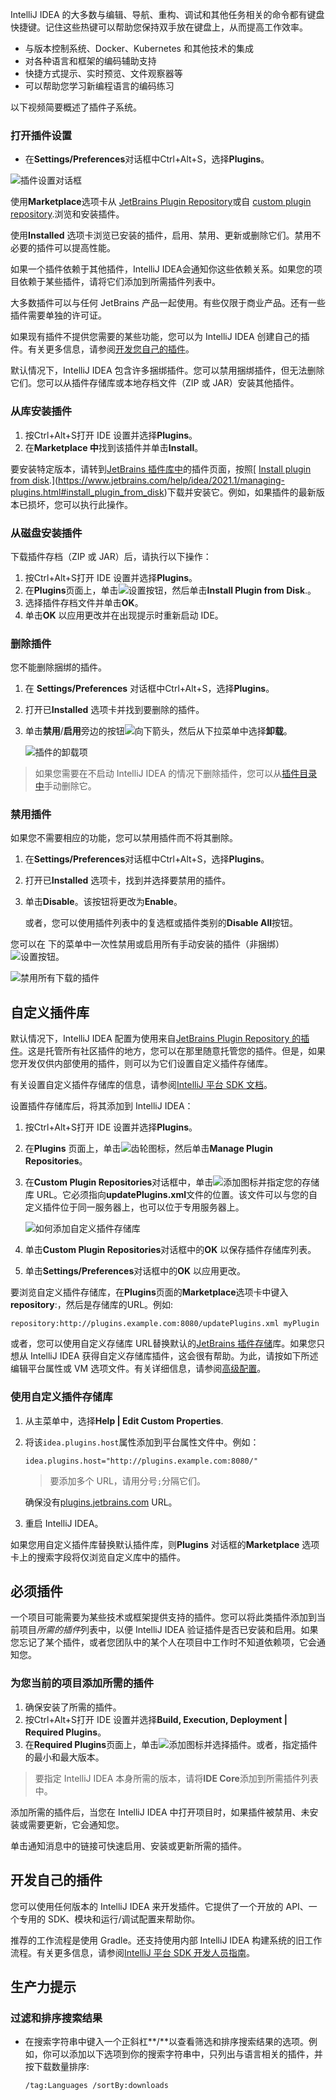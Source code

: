 IntelliJ IDEA 的大多数与编辑、导航、重构、调试和其他任务相关的命令都有键盘快捷键。记住这些热键可以帮助您保持双手放在键盘上，从而提高工作效率。

- 与版本控制系统、Docker、Kubernetes 和其他技术的集成
- 对各种语言和框架的编码辅助支持
- 快捷方式提示、实时预览、文件观察器等
- 可以帮助您学习新编程语言的编码练习

以下视频简要概述了插件子系统。

### 打开插件设置﻿

- 在**Settings/Preferences**对话框中Ctrl+Alt+S，选择**Plugins**。

![插件设置对话框](3-4插件.assets/plugins_settings-163712815294129.png)

使用**Marketplace**选项卡从 [JetBrains Plugin Repository](https://plugins.jetbrains.com/)或自 [custom plugin repository](https://www.jetbrains.com/help/idea/2021.1/managing-plugins.html#repos).浏览和安装插件。

使用**Installed** 选项卡浏览已安装的插件，启用、禁用、更新或删除它们。禁用不必要的插件可以提高性能。

如果一个插件依赖于其他插件，IntelliJ IDEA会通知你这些依赖关系。如果您的项目依赖于某些插件，请将它们添加到所需插件列表中。

大多数插件可以与任何 JetBrains 产品一起使用。有些仅限于商业产品。还有一些插件需要单独的许可证。

如果现有插件不提供您需要的某些功能，您可以为 IntelliJ IDEA 创建自己的插件。有关更多信息，请参阅[开发您自己的插件](https://www.jetbrains.com/help/idea/2021.1/managing-plugins.html#plugin-dev)。

默认情况下，IntelliJ IDEA 包含许多捆绑插件。您可以禁用捆绑插件，但无法删除它们。您可以从插件存储库或本地存档文件（ZIP 或 JAR）安装其他插件。



### 从库安装插件﻿

1. 按Ctrl+Alt+S打开 IDE 设置并选择**Plugins**。
2. 在**Marketplace 中**找到该插件并单击**Install**。

要安装特定版本，请转到[JetBrains 插件库中](https://plugins.jetbrains.com/)的插件页面，按照[ [Install plugin from disk](https://www.jetbrains.com/help/idea/2021.1/managing-plugins.html#install_plugin_from_disk).](https://www.jetbrains.com/help/idea/2021.1/managing-plugins.html#install_plugin_from_disk)下载并安装它。例如，如果插件的最新版本已损坏，您可以执行此操作。

### 从磁盘安装插件﻿

下载插件存档（ZIP 或 JAR）后，请执行以下操作：

1. 按Ctrl+Alt+S打开 IDE 设置并选择**Plugins**。
2. 在**Plugins**页面上，单击![设置按钮](3-4插件.assets/icons.general.gearPlain.svg)，然后单击**Install Plugin from Disk**.。
3. 选择插件存档文件并单击**OK**。
4. 单击**OK** 以应用更改并在出现提示时重新启动 IDE。

### 删除插件﻿

您不能删除捆绑的插件。

1. 在 **Settings/Preferences** 对话框中Ctrl+Alt+S，选择**Plugins**。

2. 打开已**Installed** 选项卡并找到要删除的插件。

3. 单击**禁用**/**启用**旁边的按钮![向下箭头](3-4插件.assets/icons.general.arrowDown.svg)，然后从下拉菜单中选择**卸载**。

   ![插件的卸载项](3-4插件.assets/plugins_uninstall.png)

   

> 如果您需要在不启动 IntelliJ IDEA 的情况下删除插件，您可以从[插件目录中](https://www.jetbrains.com/help/idea/2021.1/tuning-the-ide.html#plugins-directory)手动删除它。

### 禁用插件﻿

如果您不需要相应的功能，您可以禁用插件而不将其删除。

1. 在**Settings/Preferences**对话框中Ctrl+Alt+S，选择**Plugins**。

2. 打开已**Installed** 选项卡，找到并选择要禁用的插件。

3. 单击**Disable**。该按钮将更改为**Enable**。

   或者，您可以使用插件列表中的复选框或插件类别的**Disable All**按钮。

您可以在 下的菜单中一次性禁用或启用所有手动安装的插件（非捆绑）![设置按钮](3-4插件.assets/icons.general.gearPlain-163712867095633.svg)。

![禁用所有下载的插件](3-4插件.assets/plugins-disable-all.png)

## 自定义插件库﻿

默认情况下，IntelliJ IDEA 配置为使用来自[JetBrains Plugin Repository 的插件](https://plugins.jetbrains.com/)。这是托管所有社区插件的地方，您可以在那里随意托管您的插件。但是，如果您开发仅供内部使用的插件，则可以为它们设置自定义插件存储库。

有关设置自定义插件存储库的信息，请参阅[IntelliJ 平台 SDK 文档](https://www.jetbrains.org/intellij/sdk/docs/basics/getting_started/update_plugins_format.html)。

设置插件存储库后，将其添加到 IntelliJ IDEA：

1. 按Ctrl+Alt+S打开 IDE 设置并选择**Plugins**。

2. 在**Plugins** 页面上，单击![齿轮图标](3-4插件.assets/icons.general.gearPlain-163712873654137.svg)，然后单击**Manage Plugin Repositories**。

3. 在**Custom Plugin Repositories**对话框中，单击![添加图标](https://resources.jetbrains.com/help/img/idea/2021.1/icons.general.add.svg)并指定您的存储库 URL。它必须指向**updatePlugins.xml**文件的位置。该文件可以与您的自定义插件位于同一服务器上，也可以位于专用服务器上。

   ![如何添加自定义插件存储库](3-4插件.assets/plugins_add_custom_repo.png)

4. 单击**Custom Plugin Repositories**对话框中的**OK** 以保存插件存储库列表。

5. 单击**Settings/Preferences**对话框中的**OK** 以应用更改。

要浏览自定义插件存储库，在**Plugins**页面的**Marketplace**选项卡中键入**repository**:，然后是存储库的URL。例如:

```plaintext
repository:http://plugins.example.com:8080/updatePlugins.xml myPlugin
```

或者，您可以使用自定义存储库 URL替换默认的[JetBrains 插件存储](https://plugins.jetbrains.com/)库。如果您只想从 IntelliJ IDEA 获得自定义存储库插件，这会很有帮助。为此，请按如下所述编辑平台属性或 VM 选项文件。有关详细信息，请参阅[高级配置](https://www.jetbrains.com/help/idea/2021.1/tuning-the-ide.html)。



### 使用自定义插件存储库﻿

1. 从主菜单中，选择**Help | Edit Custom Properties**.

2. 将该`idea.plugins.host`属性添加到平台属性文件中。例如：

   ```plaintext
   idea.plugins.host="http://plugins.example.com:8080/"
   ```

   > 要添加多个 URL，请用分号`;`分隔它们。

   确保没有[plugins.jetbrains.com](http://plugins.jetbrains.com/) URL。

3. 重启 IntelliJ IDEA。

如果您用自定义插件库替换默认插件库，则**Plugins** 对话框的**Marketplace** 选项卡上的搜索字段将仅浏览自定义库中的插件。

## 必须插件﻿

一个项目可能需要为某些技术或框架提供支持的插件。您可以将此类插件添加到当前项目*所需的插件*列表中，以便 IntelliJ IDEA 验证插件是否已安装和启用。如果您忘记了某个插件，或者您团队中的某个人在项目中工作时不知道依赖项，它会通知您。

### 为您当前的项目添加所需的插件﻿

1. 确保安装了所需的插件。
2. 按Ctrl+Alt+S打开 IDE 设置并选择**Build, Execution, Deployment | Required Plugins**。
3. 在**Required Plugins**页面上，单击![添加图标](3-4插件.assets/icons.general.add.svg)并选择插件。或者，指定插件的最小和最大版本。

> 要指定 IntelliJ IDEA 本身所需的版本，请将**IDE Core**添加到所需插件列表中。

添加所需的插件后，当您在 IntelliJ IDEA 中打开项目时，如果插件被禁用、未安装或需要更新，它会通知您。

单击通知消息中的链接可快速启用、安装或更新所需的插件。

## 开发自己的插件﻿

您可以使用任何版本的 IntelliJ IDEA 来开发插件。它提供了一个开放的 API、一个专用的 SDK、模块和运行/调试配置来帮助你。

推荐的工作流程是使用 Gradle。还支持使用内部 IntelliJ IDEA 构建系统的旧工作流程。有关更多信息，请参阅[IntelliJ 平台 SDK 开发人员指南](http://www.jetbrains.org/intellij/sdk/docs/)。

## 生产力提示﻿

### 过滤和排序搜索结果﻿

- 在搜索字符串中键入一个正斜杠**/**以查看筛选和排序搜索结果的选项。例如，你可以添加以下选项到你的搜索字符串中，只列出与语言相关的插件，并按下载数量排序:

  ```plaintext
  /tag:Languages /sortBy:downloads
  ```
